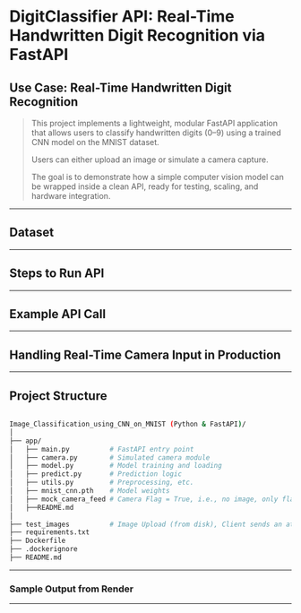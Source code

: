 # DigitClassifier API: Real-Time Handwritten Digit Recognition via FastAPI

## Use Case: Real-Time Handwritten Digit Recognition

> This project implements a lightweight, modular FastAPI application that allows users to classify handwritten digits (0–9) using a trained CNN model on the MNIST dataset.
> 
> Users can either upload an image or simulate a camera capture.
> 
> The goal is to demonstrate how a simple computer vision model can be wrapped inside a clean API, ready for testing, scaling, and hardware integration.

---

## Dataset

---

## Steps to Run API

---

## Example API Call

---

## Handling Real-Time Camera Input in Production

---

## Project Structure

```bash

Image_Classification_using_CNN_on_MNIST (Python & FastAPI)/
│
├── app/
│   ├── main.py          # FastAPI entry point
│   ├── camera.py        # Simulated camera module
│   ├── model.py         # Model training and loading
│   ├── predict.py       # Prediction logic
│   ├── utils.py         # Preprocessing, etc.
│   ├── mnist_cnn.pth    # Model weights
│   ├── mock_camera_feed # Camera Flag = True, i.e., no image, only flag
│   ├──README.md        
│
├── test_images          # Image Upload (from disk), Client sends an attached image file i.e., Camera Flag = False
├── requirements.txt
├── Dockerfile
├── .dockerignore
├── README.md

```
---
### Sample Output from Render

---
